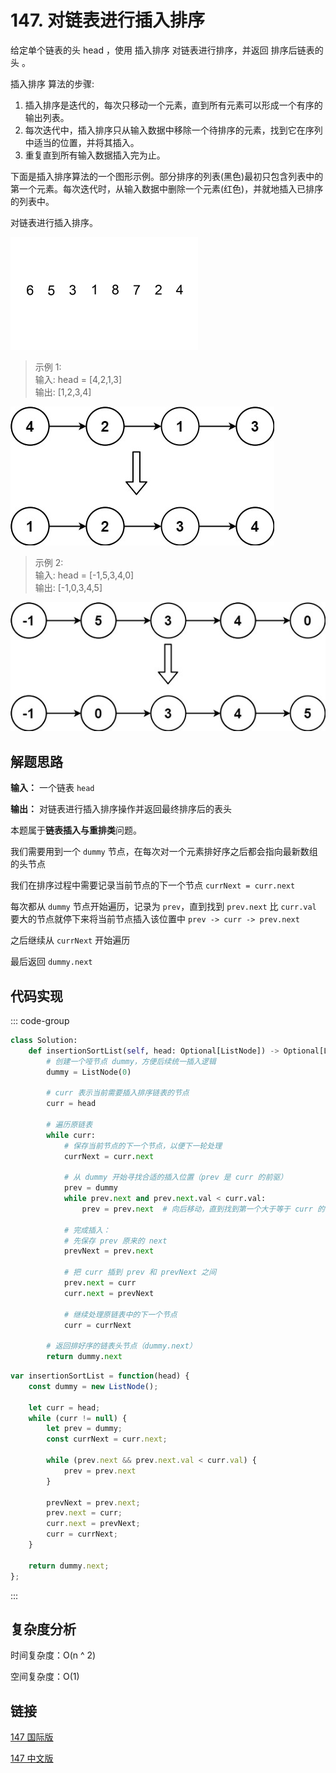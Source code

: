 # 147. 对链表进行插入排序 <Badge type="warning" text="Medium" />

给定单个链表的头 head ，使用 插入排序 对链表进行排序，并返回 排序后链表的头 。

插入排序 算法的步骤:

1. 插入排序是迭代的，每次只移动一个元素，直到所有元素可以形成一个有序的输出列表。
2. 每次迭代中，插入排序只从输入数据中移除一个待排序的元素，找到它在序列中适当的位置，并将其插入。
3. 重复直到所有输入数据插入完为止。

下面是插入排序算法的一个图形示例。部分排序的列表(黑色)最初只包含列表中的第一个元素。每次迭代时，从输入数据中删除一个元素(红色)，并就地插入已排序的列表中。

对链表进行插入排序。

![147](./assets/147.gif)

>示例 1:  
输入: head = [4,2,1,3]    
输出: [1,2,3,4]

![147-1](./assets/147-1.png)

>示例 2:  
输入: head = [-1,5,3,4,0]    
输出: [-1,0,3,4,5]

![147-2](./assets/147-2.png)

## 解题思路
**输入：** 一个链表 `head`

**输出：** 对链表进行插入排序操作并返回最终排序后的表头

本题属于**链表插入与重排类**问题。

我们需要用到一个 `dummy` 节点，在每次对一个元素排好序之后都会指向最新数组的头节点

我们在排序过程中需要记录当前节点的下一个节点 `currNext = curr.next`

每次都从 `dummy` 节点开始遍历，记录为 `prev`，直到找到 `prev.next` 比 `curr.val` 要大的节点就停下来将当前节点插入该位置中 `prev -> curr -> prev.next`

之后继续从 `currNext` 开始遍历

最后返回 `dummy.next`

## 代码实现

::: code-group

```python
class Solution:
    def insertionSortList(self, head: Optional[ListNode]) -> Optional[ListNode]:
        # 创建一个哑节点 dummy，方便后续统一插入逻辑
        dummy = ListNode(0)

        # curr 表示当前需要插入排序链表的节点
        curr = head

        # 遍历原链表
        while curr:
            # 保存当前节点的下一个节点，以便下一轮处理
            currNext = curr.next

            # 从 dummy 开始寻找合适的插入位置（prev 是 curr 的前驱）
            prev = dummy
            while prev.next and prev.next.val < curr.val:
                prev = prev.next  # 向后移动，直到找到第一个大于等于 curr 的位置

            # 完成插入：
            # 先保存 prev 原来的 next
            prevNext = prev.next

            # 把 curr 插到 prev 和 prevNext 之间
            prev.next = curr
            curr.next = prevNext

            # 继续处理原链表中的下一个节点
            curr = currNext

        # 返回排好序的链表头节点（dummy.next）
        return dummy.next
```

```javascript
var insertionSortList = function(head) {
    const dummy = new ListNode();

    let curr = head;
    while (curr != null) {
        let prev = dummy;
        const currNext = curr.next;

        while (prev.next && prev.next.val < curr.val) {
            prev = prev.next
        }

        prevNext = prev.next;
        prev.next = curr;
        curr.next = prevNext;
        curr = currNext;
    }

    return dummy.next;
};
```

:::

## 复杂度分析

时间复杂度：O(n ^ 2)

空间复杂度：O(1)

## 链接

[147 国际版](https://leetcode.com/problems/insertion-sort-list/description/)

[147 中文版](https://leetcode.cn/problems/insertion-sort-list/description/)
